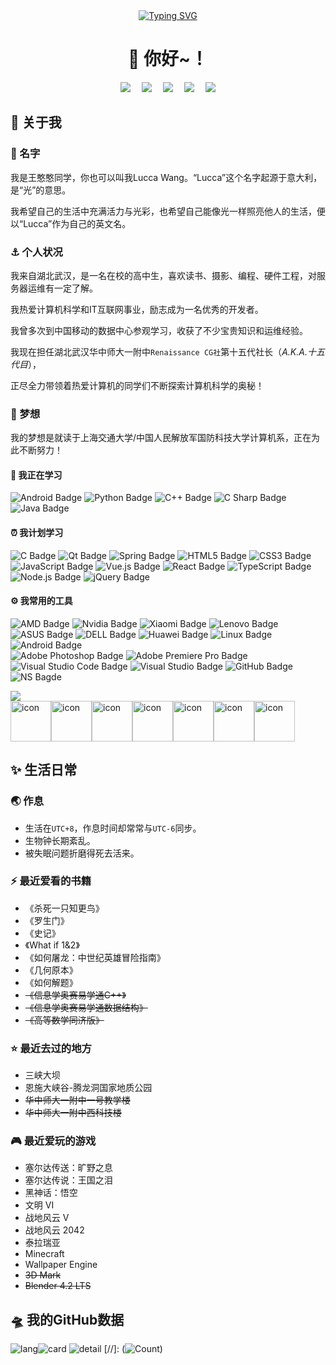 <div align="center">
    <a href="https://github.com/LuccaWang404">
      <img src="https://readme-typing-svg.demolab.com?font=Fira+Code&pause=1000&width=750&lines=System.out.println(%22Hello%2C%20World%22);你好，世界！&center=true&size=27" alt="Typing SVG" />
    </a></br>
    <h1><b>👋 你好~！</b></h1>
</div>

<div align="center">
    <a href="https://wpa.qq.com/msgrd?v=3&uin=1547256170&site=qq&menu=yes"><img src="https://img.shields.io/badge/QQ-疼逊QQ-red" /></a>&emsp;
    <a href="mailto:jh327063592@163.com"><img src="https://img.shields.io/badge/163Mail-枉异邮箱-ff3333" /></a>&emsp;
    <a href="https://space.bilibili.com/477192506"><img src="https://img.shields.io/badge/Bilibili-B站-ff69b4" /></a>&emsp;
    <a href="https://blog.csdn.net/qq_50246808"><img src="https://img.shields.io/badge/CSDN-论坛-c32136" /></a>&emsp;
    <a href="https://www.zhihu.com/people/Jimmy-Wang-303"><img src="https://img.shields.io/badge/Zhihu-知乎-blue" /></a>
</div>

## 🎯 关于我

### 🔅 名字

我是王憨憨同学，你也可以叫我Lucca Wang。“Lucca”这个名字起源于意大利，是“光”的意思。

我希望自己的生活中充满活力与光彩，也希望自己能像光一样照亮他人的生活，便以“Lucca”作为自己的英文名。

### ⚓️ 个人状况

我来自湖北武汉，是一名在校的高中生，喜欢读书、摄影、编程、硬件工程，对服务器运维有一定了解。

我热爱计算机科学和IT互联网事业，励志成为一名优秀的开发者。

我曾多次到中国移动的数据中心参观学习，收获了不少宝贵知识和运维经验。

我现在担任湖北武汉华中师大一附中`Renaissance CG社`第十五代社长（*A.K.A.十五代目*），

正尽全力带领着热爱计算机的同学们不断探索计算机科学的奥秘！

### 🚀 梦想

我的梦想是就读于上海交通大学/中国人民解放军国防科技大学计算机系，正在为此不断努力！

#### 🔧 我正在学习

![Android Badge](https://img.shields.io/badge/Android-3DDC84?logo=android&logoColor=fff&style=flat)
![Python Badge](https://img.shields.io/badge/Python-3776AB?logo=python&logoColor=fff&style=flat)
![C++ Badge](https://img.shields.io/badge/C%2B%2B-00599C?logo=cplusplus&logoColor=fff&style=flat)
![C Sharp Badge](https://img.shields.io/badge/C%20Sharp-239120?logo=csharp&logoColor=fff&style=flat)
![Java Badge](https://img.shields.io/badge/Java-ED8B00?logo=java&logoColor=fff&style=flat)

#### ⏰ 我计划学习

![C Badge](https://img.shields.io/badge/C-A8B9CC?logo=c&logoColor=fff&style=flat)
![Qt Badge](https://img.shields.io/badge/Qt-41CD52?logo=qt&logoColor=fff&style=flat)
![Spring Badge](https://img.shields.io/badge/Spring-6DB33F?logo=spring&logoColor=fff&style=flat)
![HTML5 Badge](https://img.shields.io/badge/HTML5-E34F26?logo=html5&logoColor=fff&style=flat)
![CSS3 Badge](https://img.shields.io/badge/CSS3-1572B6?logo=css3&logoColor=fff&style=flat)
![JavaScript Badge](https://img.shields.io/badge/JavaScript-F7DF1E?logo=javascript&logoColor=000&style=flat)
![Vue.js Badge](https://img.shields.io/badge/Vue.js-4FC08D?logo=vuedotjs&logoColor=fff&style=flat)
![React Badge](https://img.shields.io/badge/React-61DAFB?logo=react&logoColor=000&style=flat)
![TypeScript Badge](https://img.shields.io/badge/TypeScript-3178C6?logo=typescript&logoColor=fff&style=flat)
![Node.js Badge](https://img.shields.io/badge/Node.js-393?logo=nodedotjs&logoColor=fff&style=flat)
![jQuery Badge](https://img.shields.io/badge/jQuery-0769AD?logo=jquery&logoColor=fff&style=flat)

#### ⚙️ 我常用的工具

![AMD Badge](https://img.shields.io/badge/AMD-F26A03?logo=amd&logoColor=fff&style=flat)
![Nvidia Badge](https://img.shields.io/badge/Nvidia-76B900?logo=nvidia&logoColor=fff&style=flat)
![Xiaomi Badge](https://img.shields.io/badge/Xiaomi-FF6900?logo=xiaomi&logoColor=fff&style=flat)
![Lenovo Badge](https://img.shields.io/badge/Lenovo-E2231A?logo=lenovo&logoColor=fff&style=flat)
![ASUS Badge](https://img.shields.io/badge/ASUS-404040?logo=ASUS&logoColor=fff&style=flat)
![DELL Badge](https://img.shields.io/badge/DELL-404040?logo=DELL&logoColor=fff&style=flat)
![Huawei Badge](https://img.shields.io/badge/Huawei-404040?logo=Huawei&logoColor=ff0000&style=flat)
![Linux Badge](https://img.shields.io/badge/Linux-FCC624?logo=linux&logoColor=000&style=flat)
![Android Badge](https://img.shields.io/badge/Android-3DDC84?logo=android&logoColor=fff&style=flat)<br>
![Adobe Photoshop Badge](https://img.shields.io/badge/Adobe%20Photoshop-31A8FF?logo=adobephotoshop&logoColor=fff&style=flat)
![Adobe Premiere Pro Badge](https://img.shields.io/badge/Adobe%20Premiere%20Pro-1F0075?logo=adobepremierepro&logoColor=fff&style=flat)
![Visual Studio Code Badge](https://img.shields.io/badge/Visual%20Studio%20Code-007ACC?logo=visualstudiocode&logoColor=fff&style=flat)
![Visual Studio Badge](https://img.shields.io/badge/Visual%20Studio-5C2D91?logo=visualstudio&logoColor=fff&style=flat)
![GitHub Badge](https://img.shields.io/badge/GitHub-181717?logo=github&logoColor=fff&style=flat)
![NS Bagde](https://img.shields.io/badge/Nintendo%20Switch-E60012?logo=nintendoswitch&logoColor=fff&style=flat)


<img src="https://skillicons.dev/icons?i=ps,pr,blender,visualstudio,idea,dotnet,git,github,gitlab" />

<div style="display: flex; align-items: flex-start;"><img src="https://techstack-generator.vercel.app/nginx-icon.svg" alt="icon" width="65" height="65" /><img src="https://techstack-generator.vercel.app/docker-icon.svg" alt="icon" width="65" height="65" /><img src="https://techstack-generator.vercel.app/aws-icon.svg" alt="icon" width="65" height="65" /><img src="https://techstack-generator.vercel.app/java-icon.svg" alt="icon" width="65" height="65" /><img src="https://techstack-generator.vercel.app/python-icon.svg" alt="icon" width="65" height="65" /><img src="https://techstack-generator.vercel.app/cpp-icon.svg" alt="icon" width="65" height="65" /><img src="https://techstack-generator.vercel.app/csharp-icon.svg" alt="icon" width="65" height="65" /></div>

## ✨ 生活日常

### 🌏 作息

- 生活在`UTC+8`，作息时间却常常与`UTC-6`同步。
- 生物钟长期紊乱。
- 被失眠问题折磨得死去活来。

### ⚡️ 最近爱看的书籍

- 《杀死一只知更鸟》
- 《罗生门》
- 《史记》
- 《What if 1&2》
- 《如何屠龙：中世纪英雄冒险指南》
- 《几何原本》
- 《如何解题》
- ~~《信息学奥赛易学通C++》~~
- ~~《信息学奥赛易学通数据结构》~~
- ~~《高等数学同济版》~~

### ⭐️ 最近去过的地方

- 三峡大坝
- 恩施大峡谷-腾龙洞国家地质公园
- ~~华中师大一附中一号教学楼~~
- ~~华中师大一附中西科技楼~~

### 🎮 最近爱玩的游戏

- 塞尔达传送：旷野之息
- 塞尔达传说：王国之泪
- 黑神话：悟空
- 文明 VI
- 战地风云 V
- 战地风云 2042
- 泰拉瑞亚
- Minecraft
- Wallpaper Engine
- ~~3D Mark~~
- ~~Blender 4.2 LTS~~

## 🛸 我的GitHub数据
![lang](https://github-profile-summary-cards.vercel.app/api/cards/repos-per-language?username=LuccaWang404&theme=dark)![card](https://github-profile-summary-cards.vercel.app/api/cards/stats?username=LuccaWang404&theme=dark)
![detail](https://github-profile-summary-cards.vercel.app/api/cards/profile-details?username=LuccaWang404&theme=dark)
[//]: (![Count](https://github-readme-stats.vercel.app/api?username=LuccaWang404&show_icons=true&locale=cn&title_color=fff&icon_color=79ff97&text_color=9f9f9f&bg_color=151515))
